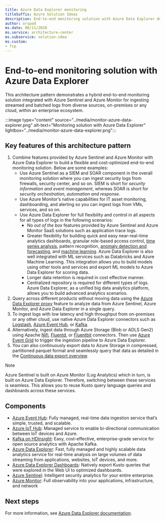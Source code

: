 ```yaml
---
title: Azure Data Explorer monitoring
titleSuffix: Azure Solution Ideas
description: End-to-end monitoring solution with Azure Data Explorer demonstrates a hybrid monitoring solution integrated with Azure Sentinel and Azure Monitor for ingesting streaming and batched logs from diverse sources within an enterprise ecosystem. 
author: orspod
ms.date: 08/11/2020
ms.service: architecture-center
ms.subservice: solution-idea
ms.custom:
- fcp
---
```


# End-to-end monitoring solution with Azure Data Explorer

This architecture pattern demonstrates a hybrid end-to-end monitoring solution integrated with Azure Sentinel and Azure Monitor for ingesting streamed and batched logs from diverse sources, on-premises or any cloud, within an enterprise ecosystem. 

:::image type="content" source="../media/monitor-azure-data-explorer.png" alt-text="Monitoring solution with Azure Data Explorer" lightbox="../media/monitor-azure-data-explorer.png":::

## Key features of this architecture pattern

1. Combine features provided by Azure Sentinel and Azure Monitor with Azure Data Explorer to build a flexible and cost-optimized end-to-end monitoring solution. 
Below are some examples:
   * Use Azure Sentinel as a SIEM and SOAR component in the overall monitoring solution where you can ingest security logs from firewalls, security center, and so on. SIEM is short for *security information and event management*, whereas SOAR is short for *security orchestration, automation and response*.
   * Use Azure Monitor’s native capabilities for IT asset monitoring, dashboarding, and alerting so you can ingest logs from VMs, services, and so on.
   * Use Azure Data Explorer for full flexibility and control in all aspects for all types of logs in the following scenarios:  
     * No *out of the box* features provided by Azure Sentinel and Azure Monitor SaaS solutions such as application trace logs.
     * Greater flexibility for building quick and easy near-real-time analytics dashboards, granular role-based access control, [time series analysis](https://docs.microsoft.com/azure/data-explorer/time-series-analysis), pattern recognition, [anomaly detection and forecasting](https://docs.microsoft.com/azure/data-explorer/anomaly-detection), and [machine learning](https://docs.microsoft.com/azure/data-explorer/machine-learning-clustering). Azure Data Explorer is also well integrated with ML services such as Databricks and Azure Machine Learning. This integration allows you to build models using other tools and services and export ML models to Azure Data Explorer for scoring data.  
     * Longer data retention is required in cost effective manner.
     * Centralized repository is required for different types of logs. Azure Data Explorer, as a unified big data analytics platform, allows you to build advanced analytics scenarios.
1. Query across different products without moving data using the [Azure Data Explorer proxy](https://docs.microsoft.com/azure/data-explorer/query-monitor-data) feature to analyze data from Azure Sentinel, Azure Monitor, and Azure Data Explorer in a single query.
1. To ingest logs with low latency and high throughput from on-premises or any other cloud, use native Azure Data Explorer connectors such as [Logstash](https://docs.microsoft.com/azure/data-explorer/ingest-data-logstash), [Azure Event Hub](https://docs.microsoft.com/azure/data-explorer/ingest-data-event-hub), or [Kafka](https://docs.microsoft.com/azure/data-explorer/ingest-data-kafka).
1. Alternatively, ingest data through Azure Storage (Blob or ADLS Gen2) using Apache [Nifi](https://nifi.apache.org/), [Fluentd](https://www.fluentd.org/), or [Fluentbit](https://fluentbit.io/) connectors. Then use [Azure Event Grid](https://docs.microsoft.com/azure/data-explorer/ingest-data-event-grid) to trigger the ingestion pipeline to Azure Data Explorer. 
1. You can also continuously export data to Azure Storage in compressed, partitioned parquet format and seamlessly query that data as detailed in the [Continuous data export overview](https://docs.microsoft.com/azure/data-explorer/kusto/management/data-export/continuous-data-export).

> [!NOTE]
> Azure Sentinel is built on Azure Monitor (Log Analytics) which in turn, is built on Azure Data Explorer. Therefore, switching between these services is seamless. This allows you to reuse Kusto query language queries and dashboards across these services.

## Components

- [Azure Event Hub](https://azure.microsoft.com/services/event-hubs/): Fully managed, real-time data ingestion service that’s simple, trusted, and scalable.
- [Azure IoT Hub](https://azure.microsoft.com/services/iot-hub/): Managed service to enable bi-directional communication between IoT devices and Azure.
- [Kafka on HDInsight](https://docs.microsoft.com/azure/hdinsight/kafka/apache-kafka-introduction): Easy, cost-effective, enterprise-grade service for open source analytics with Apache Kafka. 
- [Azure Data Explorer](https://azure.microsoft.com/services/data-explorer/): Fast, fully managed and highly scalable data analytics service for real-time analysis on large volumes of data streaming from applications, websites, IoT devices, and more.
- [Azure Data Explorer Dashboards](https://docs.microsoft.com/azure/data-explorer/azure-data-explorer-dashboards): Natively export Kusto queries that were explored in the Web UI to optimized dashboards. 
- [Azure Sentinel](https://azure.microsoft.com/services/azure-sentinel/): Intelligent security analytics for your entire enterprise.
- [Azure Monitor](https://azure.microsoft.com/services/monitor/): Full observability into your applications, infrastructure, and network

## Next steps

For more information, see [Azure Data Explorer documentation](https://docs.microsoft.com/azure/data-explorer/).
